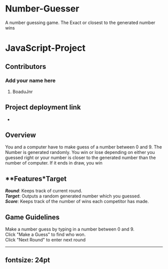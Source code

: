 # Number-Guesser
A number guessing game. The Exact or closest to the generated number wins

# JavaScript-Project

## Contributors
### Add your name here
1. BoaduJnr

## Project deployment link
- 

**Overview**
-
You and a computer have to make guess of a number between 0 and 9. The Number is generated randomly.
You win or lose depending on either you guessed right or your number is closer to the generated number than the number of computer.
If it ends in draw, you win

**Features*Target
-
***Round***: Keeps track of current round.  
***Target***: Outputs a random generated number which you guessed.  
***Score***: Keeps track of the number of wins each competitor has made.

**Game Guidelines**
-
Make a number guess by typing in a number between 0 and 9.  
Click "Make a Guess" to find who won.  
Click "Next Round" to enter next round
 
---
fontsize: 24pt
---
